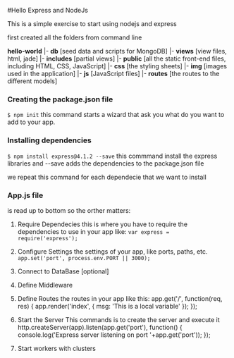 #Hello Express and NodeJs

This is a simple exercise to start using nodejs and express

first created all the folders from command line

**hello-world**
 |- **db** [seed data and scripts for MongoDB]
 |- **views** [view files, html, jade]
     |- **includes** [partial views]
 |- **public** [all the static front-end files, including HTML, CSS, JavaScript]
     |- **css** [the styling sheets]
     |- **img** [images used in the application]
     |- **js**  [JavaScript files]
 |- **routes** [the routes to the different models]

### Creating the package.json file

```$ npm init``` this command starts a wizard that ask you what do you want to add
to your app.

### Installing dependencies

```$ npm install express@4.1.2 --save``` this commmand install the express libraries
and --save adds the dependencies to the package.json file

we repeat this command for each dependecie that we want to install

### App.js file
is read up to bottom so the orther matters:

1. Require Dependecies
this is where you have to require the dependencies to use in your app like:
```var express = require('express');```

2. Configure Settings
the settings of your app, like ports, paths, etc.
```app.set('port', process.env.PORT || 3000);```

3. Connect to DataBase [optional]
4. Define Middleware
5. Define Routes
the routes in your app like this:
app.get('/', function(req, res) {
  app.render('index', { msg: 'This is a local variable' });
});

6. Start the Server
This commands is to create the server and execute it
http.createServer(app).listen(app.get('port'), function() {
  console.log('Express server listening on port '+app.get('port'));
});

7. Start workers with clusters

